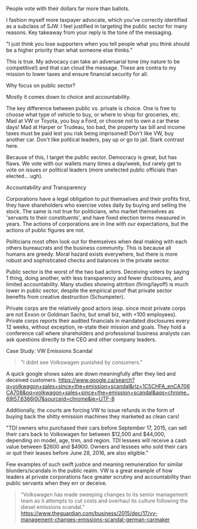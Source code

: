 People vote with their dollars far more than ballots.

I fashion myself more taxpayer advocate, which you've correctly identified as a subclass of SJW. I feel justified in targeting the public sector for many reasons. Key takeaway from your reply is the tone of the messaging.

"I just think you lose supporters when you tell people what you think should be a higher priority than what someone else thinks."

This is true.  My advocacy can take an adversarial tone (my nature to be competitive!) and that can cloud the message.  These are contra to my mission to lower taxes and ensure financial security for all.

Why focus on public sector?

Mostly it comes down to choice and accountability. 

The key difference between public vs. private is choice.  One is free to choose what type of vehicle to buy, or where to shop for groceries, etc. Mad at VW or Toyota, you buy a Ford, or choose not to own a car these days!  Mad at Harper or Trudeau, too bad, the property tax bill and income taxes must be paid lest you risk being imprisoned!  Don't like VW, buy another car.  Don't like political leaders, pay up or go to jail.  Stark contrast here.

Because of this, I target the public sector.  Democracy is great, but has flaws.  We vote with our wallets many times a day/week, but rarely get to vote on issues or political leaders (more unelected public officials than elected... ugh).

Accountability and Transparency 

Corporations have a legal obligation to put themselves and their profits first, they have shareholders who exercise votes daily by buying and selling the stock.  The same is not true for politicians, who market themselves as 'servants to their constituents', and have fixed election terms measured in years.  The actions of corporations are in line with our expectations, but the actions of public figures are not.  

Politicians most often look out for themselves when deal making with each others bureaucrats and the business community.  This is because all humans are greedy.  Moral hazard exists everywhere, but there is more robust and sophisticated checks and balances in the private sector. 

Public sector is the worst of the two bad actors.  Deceiving voters by saying 1 thing, doing another, with less transparency and fewer disclosures, and limited accountability.  Many studies showing attrition (firing/layoff) is much lower in public sector, despite the empirical proof that private sector benefits from creative destruction (Schumpeter). 

Private corps are the relatively good actors (esp. since most private corps are not Exxon or Goldman Sachs, but small biz, with <100 employees). Private corps reports their audited financials in mandated disclosures every 12 weeks, without exception, re-state their mission and goals.  They hold a conference call where shareholders and professional business analysts can ask questions directly to the CEO and other company leaders.

Case Study: VW Emissions Scandal 

> "I didnt see Volkswagen punished by consumers."

A quick google shows sales are down meaningfully after they lied and deceived customers. https://www.google.ca/search?q=volkwagon+sales+since+the+emission+scandal&rlz=1C5CHFA_enCA706CA708&oq=volkwagon+sales+since+the+emission+scandal&aqs=chrome..69i57.6366j0j7&sourceid=chrome&ie=UTF-8 

Additionally, the courts are forcing VW to issue refunds in the form of buying back the shitty emission machines they marketed as clean cars!

"TDI owners who purchased their cars before September 17, 2015, can sell their cars back to Volkswagen for between $12,500 and $44,000, depending on model, age, trim, and region. TDI lessees will receive a cash value between $2600 and $4900. Owners and lessees who sold their cars or quit their leases before June 28, 2016, are also eligible."

Few examples of such swift justice and meaning remuneration for similar blunders/scandals in the public realm.  VW is a great example of how leaders at private corporations face greater scrutiny and accountability than public servants when they err or deceive. 

> "Volkswagen has made sweeping changes to its senior management team as it attempts to cut costs and overhaul its culture following the diesel emissions scandal." https://www.theguardian.com/business/2015/dec/17/vv-management-changes-emissions-scandal-german-carmaker